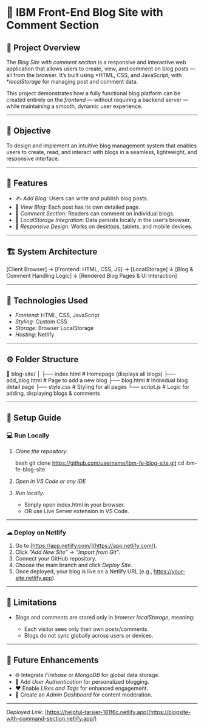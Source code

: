 # 📰 IBM Front-End Blog Site with Comment Section

## 📌 Project Overview

The *Blog Site with comment section* is a responsive and interactive web application that allows users to create, view, and comment on blog posts — all from the browser. It’s built using *HTML, CSS, and JavaScript, with **localStorage* for managing post and comment data.

This project demonstrates how a fully functional blog platform can be created entirely on the *frontend* — without requiring a backend server — while maintaining a smooth, dynamic user experience.

---

## 🎯 Objective

To design and implement an intuitive blog management system that enables users to create, read, and interact with blogs in a seamless, lightweight, and responsive interface.

---

## 🧩 Features

* ✍ *Add Blog:* Users can write and publish blog posts.
* 📄 *View Blog:* Each post has its own detailed page.
* 💬 *Comment Section:* Readers can comment on individual blogs.
* 💾 *LocalStorage Integration:* Data persists locally in the user’s browser.
* 📱 *Responsive Design:* Works on desktops, tablets, and mobile devices.

---

## 🏗 System Architecture


[Client Browser] → [Frontend: HTML, CSS, JS] → [LocalStorage]
             ↓
       [Blog & Comment Handling Logic]
             ↓
     [Rendered Blog Pages & UI Interaction]


---

## 🧠 Technologies Used

* *Frontend:* HTML, CSS, JavaScript
* *Styling:* Custom CSS
* *Storage:* Browser LocalStorage
* *Hosting:* Netlify

---

## ⚙ Folder Structure


📁 blog-site/
│
├── index.html          # Homepage (displays all blogs)
├── add_blog.html       # Page to add a new blog
├── blog.html           # Individual blog detail page
├── style.css           # Styling for all pages
└── script.js           # Logic for adding, displaying blogs & comments


---

## 🧾 Setup Guide

### 💻 Run Locally

1. *Clone the repository:*

   bash
   git clone https://github.com/username/ibm-fe-blog-site.git
   cd ibm-fe-blog-site
   

2. *Open in VS Code or any IDE*

3. *Run locally:*

   * Simply open index.html in your browser.
   * OR use Live Server extension in VS Code.

---

### ☁ Deploy on Netlify

1. Go to [https://app.netlify.com/](https://app.netlify.com/).
2. Click *“Add New Site” → “Import from Git”*.
3. Connect your GitHub repository.
4. Choose the main branch and click *Deploy Site*.
5. Once deployed, your blog is live on a Netlify URL (e.g., https://your-site.netlify.app).

---

## 🚀 Limitations

* Blogs and comments are stored only in *browser localStorage*, meaning:

  * Each visitor sees only their own posts/comments.
  * Blogs do not sync globally across users or devices.

---

## 🔮 Future Enhancements

* 🌐 Integrate *Firebase* or *MongoDB* for global data storage.
* 👥 Add *User Authentication* for personalized blogging.
* ❤ Enable *Likes and Tags* for enhanced engagement.
* 🧰 Create an *Admin Dashboard* for content moderation.

---



*Deployed Link:* [https://helpful-tarsier-181f6c.netlify.app](https://blogsite-with-command-section.netlify.app/)
